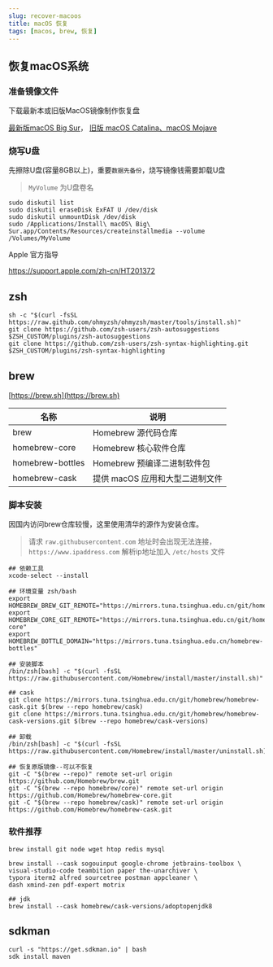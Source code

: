 ```yaml
---
slug: recover-macoos
title: macOS 恢复
tags: [macos, brew, 恢复]
---
```


## 恢复macOS系统

### 准备镜像文件

下载最新本或旧版MacOS镜像制作恢复盘

[最新版macOS Big Sur](https://support.apple.com/zh-cn/HT201475)，
[旧版 macOS Catalina、macOS Mojave](https://support.apple.com/zh-cn/HT211683)

### 烧写U盘

先擦除U盘(容量8GB以上)，重要`数据先备份`，烧写镜像钱需要卸载U盘

> `MyVolume` 为U盘卷名

```shell
sudo diskutil list
sudo diskutil eraseDisk ExFAT U /dev/disk
sudo diskutil unmountDisk /dev/disk
sudo /Applications/Install\ macOS\ Big\ Sur.app/Contents/Resources/createinstallmedia --volume /Volumes/MyVolume
```

Apple 官方指导

https://support.apple.com/zh-cn/HT201372

## zsh

```shell
sh -c "$(curl -fsSL https://raw.github.com/ohmyzsh/ohmyzsh/master/tools/install.sh)"
git clone https://github.com/zsh-users/zsh-autosuggestions $ZSH_CUSTOM/plugins/zsh-autosuggestions
git clone https://github.com/zsh-users/zsh-syntax-highlighting.git $ZSH_CUSTOM/plugins/zsh-syntax-highlighting
```

## brew

[https://brew.sh](https://brew.sh)

|名称|说明|
|---|---|
|brew|	Homebrew 源代码仓库|
|homebrew-core|	Homebrew 核心软件仓库|
|homebrew-bottles|	Homebrew 预编译二进制软件包|
|homebrew-cask|	提供 macOS 应用和大型二进制文件|

### 脚本安装

因国内访问brew仓库较慢，这里使用清华的源作为安装仓库。

> 请求 `raw.githubusercontent.com` 地址时会出现无法连接，`https://www.ipaddress.com` 解析ip地址加入 `/etc/hosts` 文件

```shell
## 依赖工具
xcode-select --install

## 环境变量 zsh/bash
export HOMEBREW_BREW_GIT_REMOTE="https://mirrors.tuna.tsinghua.edu.cn/git/homebrew/brew"
export HOMEBREW_CORE_GIT_REMOTE="https://mirrors.tuna.tsinghua.edu.cn/git/homebrew/homebrew-core"
export HOMEBREW_BOTTLE_DOMAIN="https://mirrors.tuna.tsinghua.edu.cn/homebrew-bottles"

## 安装脚本
/bin/zsh[bash] -c "$(curl -fsSL https://raw.githubusercontent.com/Homebrew/install/master/install.sh)"

## cask
git clone https://mirrors.tuna.tsinghua.edu.cn/git/homebrew/homebrew-cask.git $(brew --repo homebrew/cask)
git clone https://mirrors.tuna.tsinghua.edu.cn/git/homebrew/homebrew-cask-versions.git $(brew --repo homebrew/cask-versions)

## 卸载
/bin/zsh[bash] -c "$(curl -fsSL https://raw.githubusercontent.com/Homebrew/install/master/uninstall.sh)"

## 恢复原版镜像--可以不恢复
git -C "$(brew --repo)" remote set-url origin https://github.com/Homebrew/brew.git
git -C "$(brew --repo homebrew/core)" remote set-url origin https://github.com/Homebrew/homebrew-core.git
git -C "$(brew --repo homebrew/cask)" remote set-url origin https://github.com/Homebrew/homebrew-cask.git
```

### 软件推荐

```shell
brew install git node wget htop redis mysql 

brew install --cask sogouinput google-chrome jetbrains-toolbox \
visual-studio-code teambition paper the-unarchiver \
typora iterm2 alfred sourcetree postman appcleaner \
dash xmind-zen pdf-expert motrix 

## jdk
brew install --cask homebrew/cask-versions/adoptopenjdk8
```

## sdkman

```shell
curl -s "https://get.sdkman.io" | bash
sdk install maven
```
